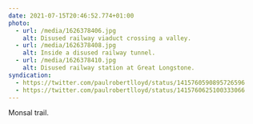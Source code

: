 ```yaml
---
date: 2021-07-15T20:46:52.774+01:00
photo:
  - url: /media/1626378406.jpg
    alt: Disused railway viaduct crossing a valley.
  - url: /media/1626378408.jpg
    alt: Inside a disused railway tunnel.
  - url: /media/1626378410.jpg
    alt: Disused railway station at Great Longstone.
syndication:
  - https://twitter.com/paulrobertlloyd/status/1415760590895726596
  - https://twitter.com/paulrobertlloyd/status/1415760625100333066
---
```

Monsal trail.
